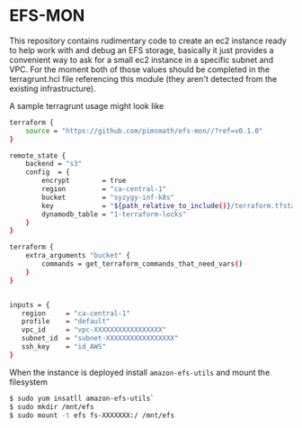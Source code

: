 # EFS-MON

This repository contains rudimentary code to create an ec2 instance ready to
help work with and debug an EFS storage, basically it just provides a convenient
way to ask for a small ec2 instance in a specific subnet and VPC. For the moment
both of those values should be completed in the terragrunt.hcl file referencing
this module (they aren't detected from the existing infrastructure).

A sample terragrunt usage might look like

```bash
terraform {
    source = "https://github.com/pimsmath/efs-mon//?ref=v0.1.0"
}

remote_state {
    backend = "s3"
    config  = {
        encrypt        = true
        region         = "ca-central-1"
        bucket         = "syzygy-inf-k8s"
        key            = "${path_relative_to_include()}/terraform.tfstate"
        dynamodb_table = "1-terraform-locks"
    }
}

terraform {
    extra_arguments "bucket" {
        commands = get_terraform_commands_that_need_vars()
    }
}


inputs = {
   region     = "ca-central-1"
   profile    = "default"
   vpc_id     = "vpc-XXXXXXXXXXXXXXXXX"
   subnet_id  = "subnet-XXXXXXXXXXXXXXXXX"
   ssh_key    = "id_AWS"
}
```

When the instance is deployed install `amazon-efs-utils` and mount the
filesystem
```bash
$ sudo yum insatll amazon-efs-utils`
$ sudo mkdir /mnt/efs
$ sudo mount -t efs fs-XXXXXXX:/ /mnt/efs
```
